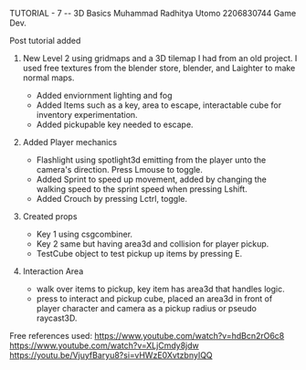 TUTORIAL - 7 -- 3D Basics
Muhammad Radhitya Utomo 2206830744
Game Dev.

Post tutorial added
1. New Level 2 using gridmaps and a 3D tilemap I had from an old project. I used free textures from the blender store, blender, and Laighter to make normal maps.
    - Added enviornment lighting and fog
    - Added Items such as a key, area to escape, interactable cube for inventory experimentation.
    - Added pickupable key needed to escape.
    
2. Added Player mechanics
    - Flashlight using spotlight3d emitting from the player unto the camera's direction. Press Lmouse to toggle.
    - Added Sprint to speed up movement, added by changing the walking speed to the sprint speed when pressing Lshift.
    - Added Crouch by pressing Lctrl, toggle.

3. Created props
    - Key 1 using csgcombiner.
    - Key 2 same but having area3d and collision for player pickup.
    - TestCube object to test pickup up items by pressing E.

4. Interaction Area
    - walk over items to pickup, key item has area3d that handles logic.
    - press to interact and pickup cube, placed an area3d in front of player character and camera as a pickup radius or pseudo raycast3D.

Free references used:
https://www.youtube.com/watch?v=hdBcn2rO6c8
https://www.youtube.com/watch?v=XLjCmdy8jdw
https://youtu.be/VjuyfBaryu8?si=vHWzE0XvtzbnyIQQ
